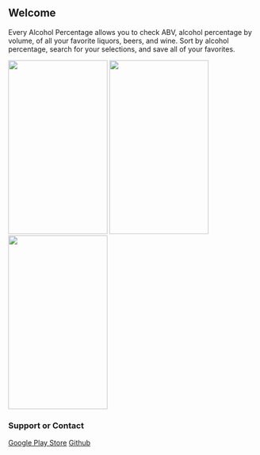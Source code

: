 ## Welcome

Every Alcohol Percentage allows you to check ABV, alcohol percentage by volume, of all your favorite liquors, beers, and wine. Sort by alcohol percentage, search for your selections, and save all of your favorites.

<img src = "https://lh3.googleusercontent.com/3BR4yBn8TT-8626ebljOdDseF6S7dmicy0wABaP--QE4Gypo0wHFmYBXvltb_-rN7I4=h900-rw" height="350" width="200">
<img src = "https://lh3.googleusercontent.com/OpGhwYrpwK9pviT-gEAYqXe8xE2Ge4qkV2XMOeMo1QaJTjxKGgokm1AmnMYBwZl6bnVf=h900-rw" height="350" width="200">
<img src = "https://lh3.googleusercontent.com/mlAYHnB01jGWdma1NF2XLjA0GgoATzFN3_9KEVr26CLQ6Z07Z6iae_mqflTV6PstR24=h900-rw" height="350" width="200">

### Support or Contact

[Google Play Store](https://play.google.com/store/apps/details?id=com.cs499.ryan.everyalcoholpercentage&hl=en)
[Github](https://github.com/rwhere/EveryAlcoholPercentage)
